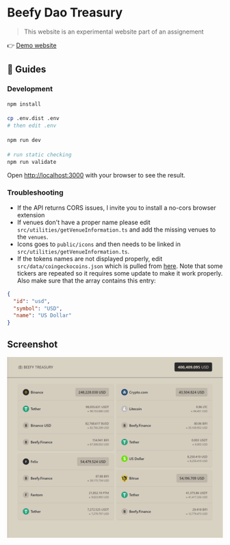 # Beefy Dao Treasury

> This website is an experimental website part of an assignement

👉 [Demo website](https://treasury.san.cx/)

## 📖 Guides

### Development

```bash
npm install

cp .env.dist .env
# then edit .env

npm run dev

# run static checking
npm run validate
```

Open [http://localhost:3000](http://localhost:3000) with your browser to see the result.

### Troubleshooting

- If the API returns CORS issues, I invite you to install a no-cors browser extension
- If venues don't have a proper name please edit `src/utilities/getVenueInformation.ts` and add the missing venues to the `venues`.
- Icons goes to `public/icons` and then needs to be linked in `src/utilities/getVenueInformation.ts`.
- If the tokens names are not displayed properly, edit `src/data/coingeckocoins.json` which is pulled from [here](https://api.coingecko.com/api/v3/coins/list). Note that some tickers are repeated so it requires some update to make it work properly. Also make sure that the array contains this entry:

```json
{
  "id": "usd",
  "symbol": "USD",
  "name": "US Dollar"
}
```

## Screenshot

![Screenshot](./docs/screenshot.png)
